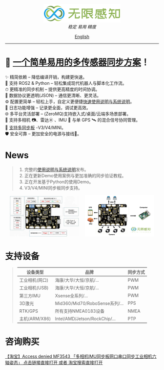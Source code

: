 <p align="center">
<img  style="width:50%;"  alt="Logo" src="assets/picture/main_logo.png">
<br>
<em>稳定 易用 精度</em>
<br>
</p>
<p align="center">
<a href="README_EN.md">English</a>
</p>

---

# 🚀 [一个简单易用的多传感器同步方案](https://github.com/InfiniteSenseLab/SimpleSensorSync/wiki)！

✨ 精简依赖 – 降低编译开销，构建更快速。  
🤖 支持 ROS2 & Python – 轻松集成现代机器人与脚本化工作流。  
⏱ 更精准的同步机制 – 提供更高精度的时间协调。  
📡 数据协议更透明(JSON) – 通信更清晰、更灵活。  
⚙️ 配置更简单 – 轻松上手，自定义更便捷[快速使用说明与系统说明](https://github.com/InfiniteSenseLab/SimpleSensorSync/wiki)。  
📜 日志功能增强 – 记录更全面，调试更高效。   
🌐 多平台灵活部署 – (ZeroMQ)支持嵌入式/桌面/云端多场景部署。  
🔗 支持多相机 📷、雷达⦿ 、IMU 🧭 与单 GPS 🛰 的混合信号协同管理。  
🔄 [支持多同步板](assets/doc/board_introduction.md) -V3/V4/MINI。  
🛡️ 安全可靠 – 更加安全的电源与接线🚫。

# News

>1. 完整的[使用说明与系统说明](https://github.com/InfiniteSenseLab/SimpleSensorSync/wiki)发布。
>2. 正在更新Demo使用案例与更加准确的同步验证教程。
>3. 正在开发基于Python的使用Demo。
>4. V3/V4/MINI同步板同步支持。

<p align="center">
  <img alt="Image 1" src="assets/picture/v4_board.png" width="45%">
  &nbsp;&nbsp;&nbsp;
  <img alt="Image 2" src="assets/picture/link/all_sensor.png" width="45%">
</p>

# 支持设备

>| 设备类型        | 品牌                            |同步方式 |
>|-------------|-------------------------------|--------|
>| 工业相机(网口)    | 海康/大华/大恒/京航/...               | PWM    |
>| 工业相机(USB)   | 海康/大华/大恒/京航/...               | PWM    |
>| 第三方IMU      | Xsense全系列/...                 | PWM    |
>| 3D激光        | Mid360/Mid70/RoboSense系列/...  | PPS   |
>| RTK/GPS     | 所有支持NMEA0183设备                | NMEA   |
>| 主机(ARM/X86) | Intel/AMD/Jetson/RockChip/... | PTP    |


# 咨询购买

[【淘宝】Access denied MF3543 「多相机IMU同步板网口串口同步工业相机六轴姿态」
点击链接直接打开 或者 淘宝搜索直接打开](https://item.taobao.com/item.htm?ft=t&id=832624497202)

